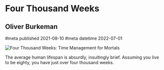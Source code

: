 # Four Thousand Weeks
## Oliver Burkeman
#meta published 2021-08-10
#meta datetime 2022-07-01

![Four Thousand Weeks: Time Management for Mortals](covers/four-thousand-numbers.jpg)

The average human lifespan is absurdly, insultingly brief.
Assuming you live to be eighty, you have just over four thousand weeks.